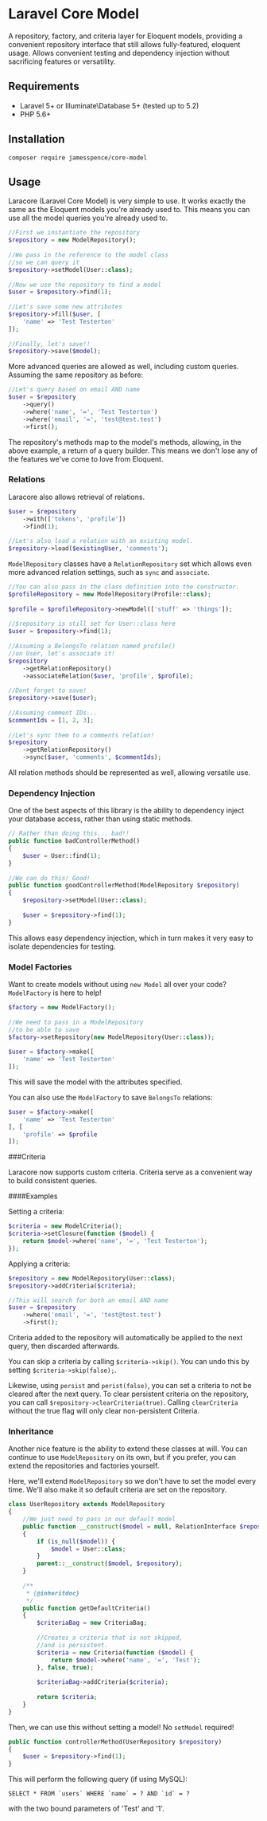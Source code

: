 # Laravel Core Model

A repository, factory, and criteria layer for Eloquent models,
providing a convenient repository interface that still allows
fully-featured, eloquent usage. Allows convenient testing and 
dependency injection without sacrificing features or versatility.

## Requirements

- Laravel 5+ or Illuminate\Database 5+ (tested up to 5.2)
- PHP 5.6+

## Installation

    composer require jamesspence/core-model

## Usage

Laracore (Laravel Core Model) is very simple to use. 
It works exactly the same as the Eloquent models 
you're already used to. This means you can use all 
the model queries you're already used to.

```php
//First we instantiate the repository
$repository = new ModelRepository();
 
//We pass in the reference to the model class
//so we can query it
$repository->setModel(User::class);
 
//Now we use the repository to find a model
$user = $repository->find(1);
 
//Let's save some new attributes
$repository->fill($user, [
    'name' => 'Test Testerton'
]);
 
//Finally, let's save!!
$repository->save($model);
```

More advanced queries are allowed as well, 
including custom queries. Assuming the same
repository as before:

```php
//Let's query based on email AND name
$user = $repository
    ->query()
    ->where('name', '=', 'Test Testerton')
    ->where('email', '=', 'test@test.test')
    ->first();
```

The repository's methods map to the model's 
methods, allowing, in the above example, a 
return of a query builder. This means we don't 
lose any of the features we've come to love from 
Eloquent.

### Relations

Laracore also allows retrieval of relations.

```php
$user = $repository
    ->with(['tokens', 'profile'])
    ->find(1);
    
//Let's also load a relation with an existing model.
$repository->load($existingUser, 'comments');
```

`ModelRepository` classes have a `RelationRepository` 
set which allows even more advanced relation settings, 
such as `sync` and `associate`. 

```php
//You can also pass in the class definition into the constructor.
$profileRepository = new ModelRepository(Profile::class);
 
$profile = $profileRepository->newModel(['stuff' => 'things']);
 
//$repository is still set for User::class here
$user = $repository->find(1);
 
//Assuming a BelongsTo relation named profile() 
//on User, let's associate it!
$repository
    ->getRelationRepository()
    ->associateRelation($user, 'profile', $profile);
 
//Dont forget to save!
$repository->save($user);
 
//Assuming comment IDs...
$commentIds = [1, 2, 3];
 
//Let's sync them to a comments relation!
$repository
    ->getRelationRepository()
    ->sync($user, 'comments', $commentIds);
```

All relation methods should be represented as well, 
allowing versatile use.

### Dependency Injection

One of the best aspects of this library is the 
ability to dependency inject your database access,
rather than using static methods.

```php
// Rather than doing this... bad!!
public function badControllerMethod()
{
    $user = User::find(1);
}
 
//We can do this! Good!
public function goodControllerMethod(ModelRepository $repository)
{
    $repository->setModel(User::class);
    
    $user = $repository->find(1);
}
```

This allows easy dependency injection, which in 
turn makes it very easy to isolate dependencies 
for testing.

### Model Factories
Want to create models without using `new Model` all over your code? `ModelFactory` is here to help!

```php
$factory = new ModelFactory();
 
//We need to pass in a ModelRepository 
//to be able to save
$factory->setRepository(new ModelRepository(User::class));
 
$user = $factory->make([
    'name' => 'Test Testerton'
]);
```
This will save the model with the attributes specified.

You can also use the `ModelFactory` to save `BelongsTo` 
relations:

```php
$user = $factory->make([
    'name' => 'Test Testerton'
], [
    'profile' => $profile
]);
```

###Criteria

Laracore now supports custom criteria. 
Criteria serve as a convenient way to 
build consistent queries.

####Examples

Setting a criteria:

```php
$criteria = new ModelCriteria();
$criteria->setClosure(function ($model) {
    return $model->where('name', '=', 'Test Testerton');
});
```

Applying a criteria:

```php
$repository = new ModelRepository(User::class);
$repository->addCriteria($criteria);

//This will search for both an email AND name
$user = $repository
    ->where('email', '=', 'test@test.test')
    ->first();
```

Criteria added to the repository will 
automatically be applied to the next
query, then discarded afterwards.
 
You can skip a criteria by calling `$criteria->skip()`.
You can undo this by setting `$criteria->skip(false);`.

Likewise, using `persist` and `perist(false)`, you can set
a criteria to not be cleared after the next query. To clear 
persistent criteria on the repository, you can call 
`$repository->clearCriteria(true)`. Calling `clearCriteria`
without the true flag will only clear non-persistent Criteria.

### Inheritance

Another nice feature is the ability to extend 
these classes at will. You can continue to use 
`ModelRepository` on its own, but if you prefer, 
you can extend the repositories and factories yourself.

Here, we'll extend `ModelRepository` so we don't have to 
set the model every time. We'll also make it so default 
criteria are set on the repository.

```php
class UserRepository extends ModelRepository 
{
    //We just need to pass in our default model
    public function __construct($model = null, RelationInterface $repository = null)
    {
        if (is_null($model)) {
            $model = User::class;
        }
        parent::__construct($model, $repository);
    }
    
    /**
     * {@inheritdoc}
     */
    public function getDefaultCriteria()
    {
        $criteriaBag = new CriteriaBag;
        
        //Creates a criteria that is not skipped, 
        //and is persistent.
        $criteria = new Criteria(function ($model) {
            return $model->where('name', '=', 'Test');
        }, false, true);
        
        $criteriaBag->addCriteria($criteria);
        
        return $criteria;
    }
}
```

Then, we can use this without setting a model! 
No `setModel` required!

```php
public function controllerMethod(UserRepository $repository)
{
    $user = $repository->find(1);
}
```

This will perform the following query (if using MySQL):
```
SELECT * FROM `users` WHERE `name` = ? AND `id` = ?
```
with the two bound parameters of 'Test' and '1'.
